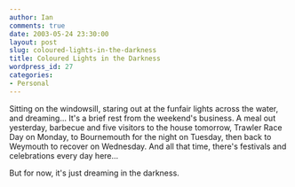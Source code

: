 ```yaml
---
author: Ian
comments: true
date: 2003-05-24 23:30:00
layout: post
slug: coloured-lights-in-the-darkness
title: Coloured Lights in the Darkness
wordpress_id: 27
categories:
- Personal
---
```


Sitting on the windowsill, staring out at the funfair lights across the water, and dreaming... It's a brief rest from the weekend's business. A meal out yesterday, barbecue and five visitors to the house tomorrow, Trawler Race Day on Monday, to Bournemouth for the night on Tuesday, then back to Weymouth to recover on Wednesday. And all that time, there's festivals and celebrations every day here...  

But for now, it's just dreaming in the darkness.
